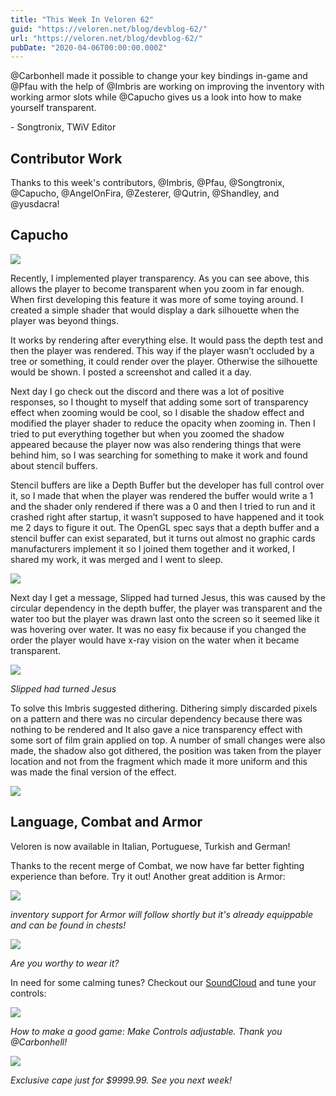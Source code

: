 ```yaml
---
title: "This Week In Veloren 62"
guid: "https://veloren.net/blog/devblog-62/"
url: "https://veloren.net/blog/devblog-62/"
pubDate: "2020-04-06T00:00:00.000Z"
---
```


@Carbonhell made it possible to change your key bindings in-game and @Pfau with the help of @Imbris are working on improving the inventory with working armor slots while @Capucho gives us a look into how to make yourself transparent.

\- Songtronix, TWiV Editor

## Contributor Work

Thanks to this week's contributors, @Imbris, @Pfau, @Songtronix, @Capucho, @AngelOnFira, @Zesterer, @Qutrin, @Shandley, and @yusdacra!

## Capucho

![](https://s3.eu-central-2.wasabisys.com/veloren-blog/cdn/541307708146581519/697582876635430992/player-transparent.gif)

Recently, I implemented player transparency. As you can see above, this allows the player to become transparent when you zoom in far enough. When first developing this feature it was more of some toying around. I created a simple shader that would display a dark silhouette when the player was beyond things.

It works by rendering after everything else. It would pass the depth test and then the player was rendered. This way if the player wasn’t occluded by a tree or something, it could render over the player. Otherwise the silhouette would be shown. I posted a screenshot and called it a day.

Next day I go check out the discord and there was a lot of positive responses, so I thought to myself that adding some sort of transparency effect when zooming would be cool, so I disable the shadow effect and modified the player shader to reduce the opacity when zooming in. Then I tried to put everything together but when you zoomed the shadow appeared because the player now was also rendering things that were behind him, so I was searching for something to make it work and found about stencil buffers.

Stencil buffers are like a Depth Buffer but the developer has full control over it, so I made that when the player was rendered the buffer would write a 1 and the shader only rendered if there was a 0 and then I tried to run and it crashed right after startup, it wasn’t supposed to have happened and it took me 2 days to figure it out. The OpenGL spec says that a depth buffer and a stencil buffer can exist separated, but it turns out almost no graphic cards manufacturers implement it so I joined them together and it worked, I shared my work, it was merged and I went to sleep.

![](https://s3.eu-central-2.wasabisys.com/veloren-blog/cdn/449650240350453760/697033148348760094/unknown.png)

Next day I get a message, Slipped had turned Jesus, this was caused by the circular dependency in the depth buffer, the player was transparent and the water too but the player was drawn last onto the screen so it seemed like it was hovering over water. It was no easy fix because if you changed the order the player would have x-ray vision on the water when it became transparent.

![](https://s3.eu-central-2.wasabisys.com/veloren-blog/cdn/449654102553788417/696219653944508436/unknown.png)

_Slipped had turned Jesus_

To solve this Imbris suggested dithering. Dithering simply discarded pixels on a pattern and there was no circular dependency because there was nothing to be rendered and It also gave a nice transparency effect with some sort of film grain applied on top. A number of small changes were also made, the shadow also got dithered, the position was taken from the player location and not from the fragment which made it more uniform and this was made the final version of the effect.

![](https://s3.eu-central-2.wasabisys.com/veloren-blog/cdn/541307708146581519/697579569003364452/player-dither.gif)

## Language, Combat and Armor

Veloren is now available in Italian, Portuguese, Turkish and German!

Thanks to the recent merge of Combat, we now have far better fighting experience than before. Try it out! Another great addition is Armor:

![](https://s3.eu-central-2.wasabisys.com/veloren-blog/cdn/597826574095613962/696539899326627880/unknown.png)

_inventory support for Armor will follow shortly but it's already equippable and can be found in chests!_

![](https://s3.eu-central-2.wasabisys.com/veloren-blog/cdn/597826574095613962/697178994964955206/unknown.png)

_Are you worthy to wear it?_

In need for some calming tunes? Checkout our [SoundCloud](https://soundcloud.com/velorenofficial) and tune your controls:

![](https://s3.eu-central-2.wasabisys.com/veloren-blog/cdn/449650240350453760/696766685180461066/unknown.png)

_How to make a good game: Make Controls adjustable. Thank you @Carbonhell!_

![](https://s3.eu-central-2.wasabisys.com/veloren-blog/cdn/597826574095613962/697135378934792302/unknown.png)

_Exclusive cape just for $9999.99. See you next week!_
